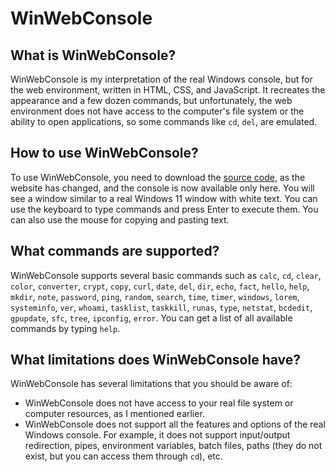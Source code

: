 # WinWebConsole

## What is WinWebConsole?

WinWebConsole is my interpretation of the real Windows console, but for the web environment, written in HTML, CSS, and JavaScript. It recreates the appearance and a few dozen commands, but unfortunately, the web environment does not have access to the computer's file system or the ability to open applications, so some commands like `cd`, `del`, are emulated.

## How to use WinWebConsole?

To use WinWebConsole, you need to download the [source code](https://github.com/DimaYastrebovYT/WinWebConsole/archive/refs/heads/main.zip), as the website has changed, and the console is now available only here. You will see a window similar to a real Windows 11 window with white text. You can use the keyboard to type commands and press Enter to execute them. You can also use the mouse for copying and pasting text.
## What commands are supported?

WinWebConsole supports several basic commands such as `calc`, `cd`, `clear`, `color`, `converter`, `crypt`, `copy`, `curl`, `date`, `del`, `dir`, `echo`, `fact`, `hello`, `help`, `mkdir`, `note`, `password`, `ping`, `random`, `search`, `time`, `timer`, `windows`, `lorem`, `systeminfo`, `ver`, `whoami`, `tasklist`, `taskkill`, `runas`, `type`, `netstat`, `bcdedit`, `gpupdate`, `sfc`, `tree`, `ipconfig`, `error`. You can get a list of all available commands by typing `help`.

## What limitations does WinWebConsole have?

WinWebConsole has several limitations that you should be aware of:

- WinWebConsole does not have access to your real file system or computer resources, as I mentioned earlier.
- WinWebConsole does not support all the features and options of the real Windows console. For example, it does not support input/output redirection, pipes, environment variables, batch files, paths (they do not exist, but you can access them through `cd`), etc.
